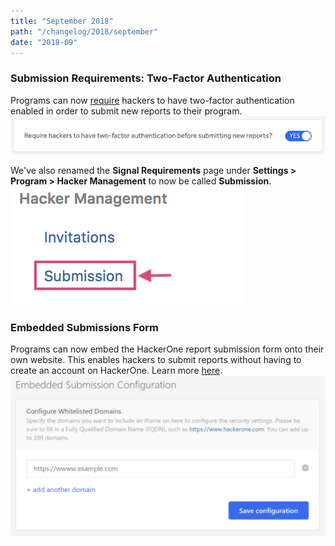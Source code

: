 ```yaml
---
title: "September 2018"
path: "/changelog/2018/september"
date: "2018-09"
---
```


### Submission Requirements: Two-Factor Authentication
Programs can now [require](https://docs.hackerone.com/programs/submission.html) hackers to have two-factor authentication enabled in order to submit new reports to their program. 
![submissions](./images/submission-2.png) 

We've also renamed the <b>Signal Requirements</b> page under <b>Settings > Program > Hacker Management</b> to now be called <b>Submission</b>. 
![submissions](./images/submission.png)

### Embedded Submissions Form
Programs can now embed the HackerOne report submission form onto their own website. This enables hackers to submit reports without having to create an account on HackerOne. Learn more [here](https://docs.hackerone.com/programs/embedded-submissions-form.html).
![embedded-submissions](./images/embedded-submissions.png)
